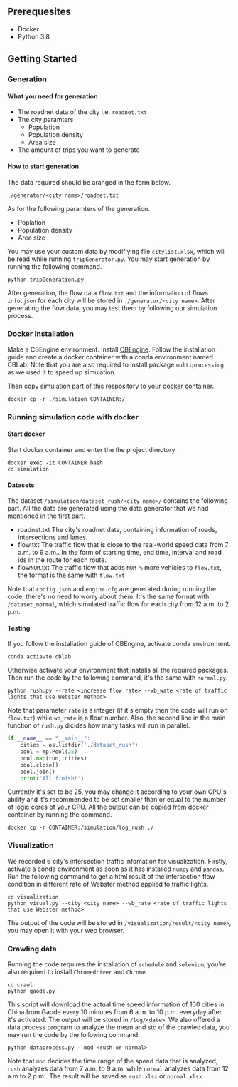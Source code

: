 ## Prerequesites
- Docker
- Python 3.8

## Getting Started

### Generation

#### What you need for generation
- The roadnet data of the city i.e. `roadnet.txt`
- The city paramters
  - Population
  - Population density
  - Area size
- The amount of trips you want to generate

#### How to start generation
The data required should be aranged in the form below.
```
./generator/<city name>/roadnet.txt
```  
As for the following paramters of the generation.
- Poplation
- Population density
- Area size
  
You may use your custom data by modifiying file `citylist.xlsx`, which will be read while running `tripGenerator.py`. You may start generation by running the following command.
```
python tripGeneration.py
```
After generation, the flow data `flow.txt` and the information of flows `info.json` for each city will be stored in `./generator/<city name>`. After generating the flow data, you may test them by following our simulation process.

### Docker Installation
Make a CBEngine environment. Install [CBEngine](https://cbengine-documentation.readthedocs.io/en/latest/content/cbengine/cbengine.html#using-docker). Follow the installation guide and create a docker container with a conda environment named CBLab. Note that you are also required to install package `multiprocessing` as we used it to speed up simulation.

Then copy simulation part of this respository to your docker container.
```
docker cp -r ./simulation CONTAINER:/
```

### Running simulation code with docker
#### Start docker
Start docker container and enter the the project directory
```
docker exec -it CONTAINER bash
cd simulation
```
#### Datasets
The dataset `/simulation/dataset_rush/<city name>/` contains the following part. All the data are generated using the data generator that we had mentioned in the first part.
- roadnet.txt
The city's roadnet data, containing information of roads, intersections and lanes.
- flow.txt
The traffic flow that is close to the real-world speed data from 7 a.m. to 9 a.m.. In the form of starting time, end time, interval and road ids in the route for each route.
- flow`NUM`.txt
The traffic flow that adds `NUM %` more vehicles to `flow.txt`, the format is the same with `flow.txt`

Note that `config.json` and `engine.cfg` are generated during running the code, there's no need to worry about them.
It's the same format with `/dataset_normal`, which simulated traffic flow for each city from 12 a.m. to 2 p.m.

#### Testing
If you follow the installation guide of CBEngine, activate conda environment.
```
conda actiavte cblab
```
Otherwise activate your environment that installs all the required packages. Then run the code by the following command, it's the same with `normal.py`.
```
python rush.py --rate <increase flow rate> --wb_wate <rate of traffic lights that use Webster method>
```
Note that parameter `rate` is a integer (if it's empty then the code will run on `flow.txt`) while `wb_rate` is a float number. Also, the second line in the main function of `rush.py` dicides how many tasks will run in parallel.
```python
if __name__ == "__main__":
    cities = os.listdir('./dataset_rush')
    pool = mp.Pool(25)
    pool.map(run, cities)
    pool.close()
    pool.join()
    print('All finish!')
```
Currently it's set to be 25, you may change it according to your own CPU's ability and it's recommended to be set smaller than or equal to the number of logic cores of your CPU. All the output can be copied from docker container by running the command.
```
docker cp -r CONTAINER:/simulation/log_rush ./
```

### Visualization
We recorded 6 city's intersection traffic infomation for visualization. Firstly, activate a conda environment as soon as it has installed `numpy` and `pandas`. Run the following command to get a html result of the intersection flow condition in different rate of Webster method applied to traffic lights.
```
cd visualization
python visual.py --city <city name> --wb_rate <rate of traffic lights that use Webster method>
```
The output of the code will be stored in `/visualization/result/<city name>`, you may open it with your web browser.

### Crawling data
Running the code requires the installation of `schedule` and `selenium`, you're also required to install `Chromedriver` and `Chrome`.
```
cd crawl
python gaode.py
```
This script will download the actual time speed information of 100 cities in China from Gaode every 10 minutes from 6 a.m. to 10 p.m. everyday after it's activated. The output will be stored in `/log/<date>`. We also offered a data process program to analyze the mean and std of the crawled data, you may run the code by the following command.
```
python dataprocess.py --mod <rush or normal>
```
Note that `mod` decides the time range of the speed data that is analyzed, `rush` analyzes data from 7 a.m. to 9 a.m. while `normal` analyzes data from 12 a.m to 2 p.m.. The result will be saved as `rush.xlsx` or `normal.xlsx`.
